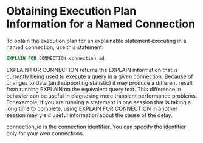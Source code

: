# Obtaining Execution Plan Information for a Named Connection

To obtain the execution plan for an explainable statement executing in a named connection, use this statement:

```sql
EXPLAIN FOR CONNECTION connection_id
```

EXPLAIN FOR CONNECTION returns the EXPLAIN information that is currently being used to execute a query in a given connection. Because of changes to data (and supporting statistic) it may produce a different result from running EXPLAIN on the equivalent query text. This difference in behavior can be useful in diagnosing more transient performance problems. For example, if you are running a statement in one session that is taking a long time to complete, using EXPLAIN FOR CONNECTION in another session may yield useful information about the cause of the delay.

connection_id is the connection identifier. You can specify the identifier only for your own connections.
